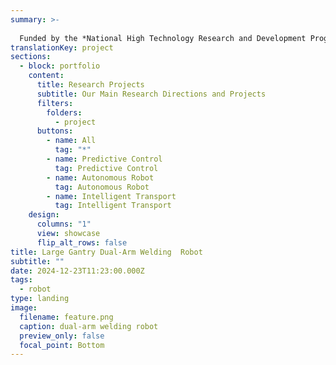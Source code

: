 ```yaml
---
summary: >-
  
  Funded by the *National High Technology Research and Development Program*, this project focused on developing motion and trajectory planning software for dual-arm welding robots in complex gantry environments. The goal was to accumulate  in dual-arm welding technology, specifically for large shipyards.
translationKey: project
sections:
  - block: portfolio
    content:
      title: Research Projects
      subtitle: Our Main Research Directions and Projects
      filters:
        folders:
          - project
      buttons:
        - name: All
          tag: "*"
        - name: Predictive Control
          tag: Predictive Control
        - name: Autonomous Robot
          tag: Autonomous Robot
        - name: Intelligent Transport
          tag: Intelligent Transport
    design:
      columns: "1"
      view: showcase
      flip_alt_rows: false
title: Large Gantry Dual-Arm Welding  Robot
subtitle: ""
date: 2024-12-23T11:23:00.000Z
tags:
  - robot
type: landing
image:
  filename: feature.png
  caption: dual-arm welding robot
  preview_only: false
  focal_point: Bottom
---
```

